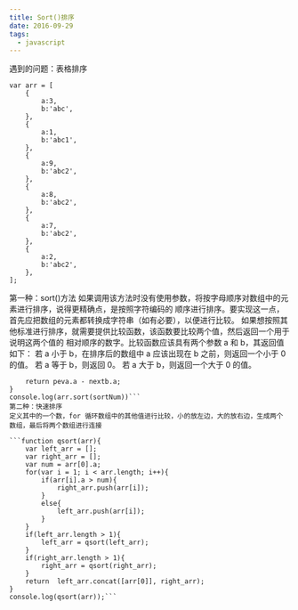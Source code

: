 ```yaml
---
title: Sort()排序
date: 2016-09-29
tags:
  - javascript
---
```


遇到的问题：表格排序

```
var arr = [
    {
        a:3,
        b:'abc',
    },
    {
        a:1,
        b:'abc1',
    },
    {
        a:9,
        b:'abc2',
    },
    {
        a:8,
        b:'abc2',
    },
    {
        a:7,
        b:'abc2',
    },
    {
        a:2,
        b:'abc2',
    },
];
```

第一种：sort()方法
如果调用该方法时没有使用参数，将按字母顺序对数组中的元素进行排序，说得更精确点，是按照字符编码的
顺序进行排序。要实现这一点，首先应把数组的元素都转换成字符串（如有必要），以便进行比较。
如果想按照其他标准进行排序，就需要提供比较函数，该函数要比较两个值，然后返回一个用于说明这两个值的
相对顺序的数字。比较函数应该具有两个参数 a 和 b，其返回值如下：
若 a 小于 b，在排序后的数组中 a 应该出现在 b 之前，则返回一个小于 0 的值。
若 a 等于 b，则返回 0。
若 a 大于 b，则返回一个大于 0 的值。

```function sortNum(peva,nextb){
	return peva.a - nextb.a;
}
console.log(arr.sort(sortNum))```
第二种：快速排序
定义其中的一个数，for 循环数组中的其他值进行比较，小的放左边，大的放右边，生成两个数组，最后将两个数组进行连接

```function qsort(arr){
    var left_arr = [];
    var right_arr = [];
    var num = arr[0].a;
    for(var i = 1; i < arr.length; i++){
        if(arr[i].a > num){
            right_arr.push(arr[i]);
        }
        else{
            left_arr.push(arr[i]);
        }
    }
    if(left_arr.length > 1){
        left_arr = qsort(left_arr);
    }
    if(right_arr.length > 1){
        right_arr = qsort(right_arr);
    }
    return  left_arr.concat([arr[0]], right_arr);
}
console.log(qsort(arr));```
